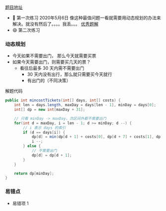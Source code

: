 [题目地址](https://leetcode-cn.com/problems/minimum-cost-for-tickets/)



- :slightly_smiling_face: 第一次练习 2020年5月6日 像这种最值问题一看就需要用动态规划的办法来解决。就没有然后了。。。。我丢。。。 [优秀题解](https://leetcode-cn.com/problems/minimum-cost-for-tickets/solution/java-dong-tai-gui-hua-si-lu-bu-zou-cong-hou-xiang-/)
- :smile: 第二次练习 



### 动态规划

- 今天如果不需要出门， 那么今天就需要买票
- 如果今天需要出门，则需要买几天的票？
  - 看往后最多 30 天内需不需要出门
    - 30 天内没有出行，那么就只需要买今天就行
    - 有出门的（不同决策）



解题代码

```java
public int mincostTickets(int[] days, int[] costs) {
    int len = days.length, maxDay = days[len - 1], minDay = days[0];
    int[] dp = new int[maxDay + 31];

    // 只看 minDay -> maxDay，次区间外都不需要出门
    for(int d = maxDay, i = len - 1; d >= minDay; d --) {
        // i 表示 days 的索引
        if (d == days[i]) {
            dp[d] = min(dp[d + 1] + costs[0], dp[d + 7] + costs[1], dp[d + 30] + costs[2]);
            i --;
        } else {
            // 不需要出门
            dp[d] = dp[d + 1];
        }
    }

    return dp[minDay];
}

```



### 易错点

- 易错项 1 
